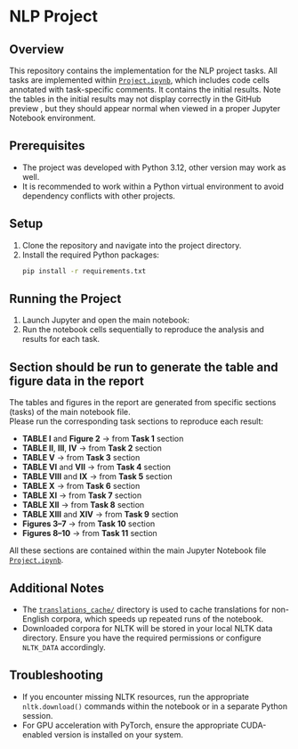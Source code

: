 # NLP Project

## Overview
This repository contains the implementation for the NLP project tasks. All tasks are implemented within [`Project.ipynb`](Project.ipynb), which includes code cells annotated with task-specific comments. It contains the initial results. Note the tables in the initial results may not display correctly in the GitHub preview , but they should appear normal when viewed in a proper Jupyter Notebook environment.


## Prerequisites
- The project was developed with Python 3.12, other version may work as well.
- It is recommended to work within a Python virtual environment to avoid dependency conflicts with other projects.

## Setup
1. Clone the repository and navigate into the project directory.
2. Install the required Python packages:
   ```bash
   pip install -r requirements.txt
   ```

## Running the Project
1. Launch Jupyter and open the main notebook:
2. Run the notebook cells sequentially to reproduce the analysis and results for each task.

## Section should be run to generate the table and figure data in the report

The tables and figures in the report are generated from specific sections (tasks) of the main notebook file.  
Please run the corresponding task sections to reproduce each result:

- **TABLE I** and **Figure 2** → from **Task 1** section  
- **TABLE II**, **III**, **IV** → from **Task 2** section  
- **TABLE V** → from **Task 3** section  
- **TABLE VI** and **VII** → from **Task 4** section  
- **TABLE VIII** and **IX** → from **Task 5** section  
- **TABLE X** → from **Task 6** section  
- **TABLE XI** → from **Task 7** section  
- **TABLE XII** → from **Task 8** section  
- **TABLE XIII** and **XIV** → from **Task 9** section  
- **Figures 3–7** → from **Task 10** section  
- **Figures 8–10** → from **Task 11** section

All these sections are contained within the main Jupyter Notebook file  [`Project.ipynb`](Project.ipynb).

## Additional Notes
- The [`translations_cache/`](translations_cache) directory is used to cache translations for non-English corpora, which speeds up repeated runs of the notebook.
- Downloaded corpora for NLTK will be stored in your local NLTK data directory. Ensure you have the required permissions or configure `NLTK_DATA` accordingly.
## Troubleshooting
- If you encounter missing NLTK resources, run the appropriate `nltk.download()` commands within the notebook or in a separate Python session.
- For GPU acceleration with PyTorch, ensure the appropriate CUDA-enabled version is installed on your system.
